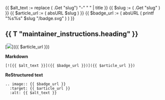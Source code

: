 {{ $alt_text := replace ( .Get "slug") "-" " " | title }}
{{ $slug := ( .Get "slug" ) }}
{{ $article_url := ( absURL $slug ) }}
{{ $badge_url := ( absURL ( printf "%s%s" $slug "/badge.svg" ) ) }}

## {{ T "maintainer_instructions.heading" }}

[![](badge.svg)]({{ $article_url }})

**Markdown**
```
[![{{ $alt_text }}]({{ $badge_url }})]({{ $article_url }})
```

**ReStructured text**
```
.. image:: {{ $badge_url }}
  :target: {{ $article_url }}
  :alt: {{ $alt_text }}
```